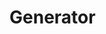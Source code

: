 <!---
title: "Generator"
metaTitle: "Generator"
metaDescription: ""
slug: "/docs/generator"
date: "2020-11-05"
id: "generatormd"
--->

# Generator

